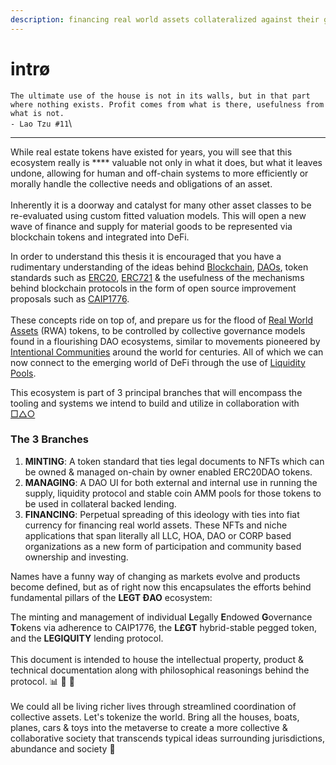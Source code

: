 ```yaml
---
description: financing real world assets collateralized against their governance tokens
---
```


# intrø

`The ultimate use of the house is not in its walls, but in that part where nothing exists. Profit comes from what is there, usefulness from what is not.`\
`- Lao Tzu #11`\
****

While real estate tokens have existed for years, you will see that this ecosystem really is **** valuable not only in what it does, but what it leaves undone, allowing for human and off-chain systems to more efficiently or morally handle the collective needs and obligations of an asset.\
\
Inherently it is a doorway and catalyst for many other asset classes to be re-evaluated using custom fitted valuation models.  This will open a new wave of finance and supply for material goods to be represented via blockchain tokens and integrated into DeFi.

In order to understand this thesis it is encouraged that you have a rudimentary understanding of the ideas behind [Blockchain](https://www.coinbase.com/learn/crypto-basics/plp-what-is-a-blockchain), [DAOs](https://ethereum.org/en/dao/), token standards such as [ERC20](https://ethereum.org/en/developers/docs/standards/tokens/erc-20/), [ERC721](https://ethereum.org/en/developers/docs/standards/tokens/erc-721/) & the usefulness of the mechanisms behind blockchain protocols in the form of open source improvement proposals such as [CAIP1776](https://github.com/ethereum/EIPs/pull/4713/files).\
\
These concepts ride on top of, and prepare us for the flood of [Real World Assets](https://medium.com/centrifuge/real-world-assets-a-key-building-block-for-the-future-of-defi-cc9157cb6a6a) (RWA) tokens, to be controlled by collective governance models found in a flourishing DAO ecosystems, similar to movements pioneered by  [Intentional Communities](https://en.wikipedia.org/wiki/Intentional\_community) around the world for centuries.  All of which we can now connect to the emerging world of DeFi through the use of [Liquidity Pools](https://academy.binance.com/en/articles/what-are-liquidity-pools-in-defi).

This ecosystem is part of 3 principal branches that will encompass the tooling and systems we intend to build and utilize in collaboration with [□△○](https://daohaus.org)

### The 3 Branches

1. **MINTING**: A token standard that ties legal documents to NFTs which can be owned & managed on-chain by owner enabled ERC20DAO tokens.
2. **MANAGING**: A DAO UI for both external and internal use in running the supply, liquidity protocol and stable coin AMM pools for those tokens to be used in collateral backed lending.
3. **FINANCING**: Perpetual spreading of this ideology with ties into fiat currency for financing real world assets. These NFTs and niche applications that span literally all LLC, HOA, DAO or CORP based organizations as a new form of participation and community based ownership and investing.

Names have a funny way of changing as markets evolve and products become defined, but as of right now this encapsulates the efforts behind fundamental pillars of the **LEGT ĐAO** ecosystem:

The minting and management of individual **L**egally **E**ndowed **G**overnance **T**okens via adherence to CAIP1776, the **L£GT** hybrid-stable pegged token, and the **LEGIQUITY** lending protocol.\
\
This document is intended to house the intellectual property, product & technical documentation along with philosophical reasonings behind the protocol. 📊 🤔 📄\
\
We could all be living richer lives through streamlined coordination of collective assets. Let's tokenize the world.  Bring all the houses, boats, planes, cars & toys into the metaverse to create a more collective & collaborative society that transcends typical ideas surrounding jurisdictions, abundance and society 👋&#x20;
